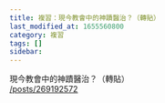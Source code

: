 ```yaml
---
title: 複習：現今教會中的神蹟醫治？（轉貼）
last_modified_at: 1655560800
category: 複習
tags: []
sidebar: 
---
```


<p>現今教會中的神蹟醫治？（轉貼）<br/>
<a href="/posts/269192572" target="_blank">/posts/269192572</a></p>
<p> </p>
